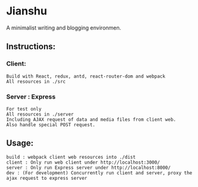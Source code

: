 # Jianshu
A minimalist writing and blogging environmen.
## Instructions:
### Client: 

```
Build with React, redux, antd, react-router-dom and webpack
All resources in ./src
```

### Server : Express

```
For test only
All resources in ./server
Including AJAX request of data and media files from client web.
Also handle special POST request.
```

## Usage:
```
build : webpack client web resources into ./dist
client : Only run web client under http://localhost:3000/
server : Only run Express server under http://localhost:8000/
dev : (For development) Concurrently run client and server, proxy the ajax request to express server
```